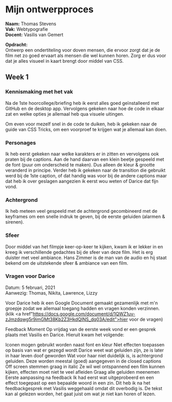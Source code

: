 # Mijn ontwerpproces
<b>Naam:</b> Thomas Stevens <br>
<b>Vak:</b> Webtypografie <br>
<b>Docent:</b> Vasilis van Gemert <br>

<b>Opdracht:</b>         
Ontwerp een ondertiteling voor doven mensen, die ervoor zorgt dat je de film net zo goed ervaart als mensen die wel kunnen horen. Zorg er dus voor dat je alles visueel in kaart brengt door middel van CSS.


## Week 1

### Kennismaking met het vak
Na de 1ste hoorcollege/briefing heb ik eerst alles goed geïnstalleerd met GitHub en de desktop app. Vervolgens gekeken naar hoe de code in elkaar zat en welke opties je allemaal heb qua visuele uitingen.

Om even voor mezelf snel in de code te duiken, heb ik gekeken naar de guide van CSS Tricks, om een voorproef te krijgen wat je allemaal kan doen.

### Personages
Ik heb eerst gekeken naar welke karakters er in zitten en vervolgens ook praten bij de captions. Aan de hand daarvan een klein beetje gespeeld met de font (puur om onderscheid te maken). Dus alleen de kleur & grootte veranderd in principe. Verder heb ik gekeken naar de transition die gebruikt werd bij de 1ste caption, of dat handig was voor bij de andere captions maar dat heb ik over geslagen aangezien ik eerst wou weten of Darice dat fijn vond.

### Achtergrond
Ik heb meteen veel gespeeld met de achtergrond gecombineerd met de keyframes om een snelle indruk te geven, bij de eerste geluiden (alarmen & sirenen).

### Sfeer
Door middel van het filmpje keer-op-keer te kijken, kwam ik er lekker in en kreeg ik verschillende gedachtes bij de sfeer van deze film. Het is erg duister met veel ambiance. Hans Zimmer is de man van de audio en hij staat bekend om de uitstekende sfeer & ambiance van een film.

### Vragen voor Darice
Datum: 5 februari, 2021 <br>
Aanwezig: Thomas, Nikita, Lawrence, Lizzy

Voor Darice heb ik een Google Document gemaakt gezamenlijk met m'n groepje zodat we allemaal toegang hadden en vragen konden verzinnen. (klik <a href"https://docs.google.com/document/d/1QWZ1uv-zJmzdqwg5r9imGMt38Kb2Z3HkdQINS_dq03A/edit">hier</a> voor de vragen)


Feedback Moment
Op vrijdag van de eerste week vond er een gesprek plaats met Vasilis en Darice. Hieruit kwam het volgende:

Iconen mogen gebruikt worden naast font en kleur
Niet effecten toepassen op basis van wat er gezegd wordt
Darice weet wat geluiden zijn, ze is later in haar leven doof geworden
Wat voor haar niet duidelijk is, is achtergrond geluiden. Deze worden meestal (goed) aangegeven in de closed captions
Off screen stemmen graag in italic
Ze wil wel ontspannend een film kunnen kijken, effecten moet niet te veel afleiden
Graag alle geluiden meenemen
Eerste aanpassing na feedback
Ik had eerst wat uitgeprobeerd en een effect toegepast op een bepaalde woord in een zin. Dit heb ik na het feedbackgesprek met Vasilis weggehaald omdat dit overbodig is. De tekst kan al gelezen worden, het gaat juist om wat je niet kan horen of lezen.
